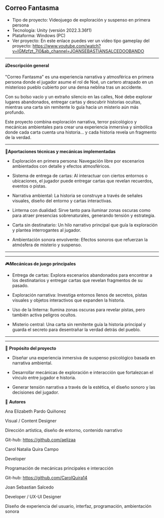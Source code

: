 **Correo Fantasma**
---
- Tipo de proyecto: Videojuego de exploración y suspenso en primera persona
- Tecnología: Unity (versión 2022.3.36f1)
- Plataforma: Windows (PC)
- Ver proyecto: En este enlace puedes ver un video tipo gameplay del proyecto: https://www.youtube.com/watch?v=IGMzfzt_7l0&ab_channel=JOANSEBASTIANSALCEDOOBANDO
---
🕯️**Descripción general**

"Correo Fantasma" es una experiencia narrativa y atmosférica en primera persona donde el jugador asume el rol de Noé, un cartero atrapado en un misterioso pueblo cubierto por una densa neblina tras un accidente.

Con su bolso vacío y un extraño silencio en las calles, Noé debe explorar lugares abandonados, entregar cartas y descubrir historias ocultas, mientras una carta sin remitente lo guía hacia un misterio aún más profundo.

Este proyecto combina exploración narrativa, terror psicológico y mecánicas ambientales para crear una experiencia inmersiva y simbólica donde cada carta cuenta una historia… y cada historia revela un fragmento de la verdad.

---
🧠**Aportaciones técnicas y mecánicas implementadas**
- Exploración en primera persona: Navegación libre por escenarios ambientados con detalle y efectos atmosféricos.

- Sistema de entrega de cartas: Al interactuar con ciertos entornos o ubicaciones, el jugador puede entregar cartas que revelan recuerdos, eventos o pistas.

- Narrativa ambiental: La historia se construye a través de señales visuales, diseño del entorno y cartas interactivas.

- Linterna con dualidad: Sirve tanto para iluminar zonas oscuras como para atraer presencias sobrenaturales, generando tensión y estrategia.

- Carta sin destinatario: Un hilo narrativo principal que guía la exploración y plantea interrogantes al jugador.

- Ambientación sonora envolvente: Efectos sonoros que refuerzan la atmósfera de misterio y suspenso.
---
---

🎮**Mecánicas de juego principales**
- Entrega de cartas: Explora escenarios abandonados para encontrar a los destinatarios y entregar cartas que revelan fragmentos de su pasado.

- Exploración narrativa: Investiga entornos llenos de secretos, pistas visuales y objetos interactivos que expanden la historia.

- Uso de la linterna: Ilumina zonas oscuras para revelar pistas, pero también activa peligros ocultos.

- Misterio central: Una carta sin remitente guía la historia principal y guarda el secreto para desentrañar la verdad detrás del pueblo.
---
---

🎯 **Propósito del proyecto**

- Diseñar una experiencia inmersiva de suspenso psicológico basada en narrativa ambiental.

- Desarrollar mecánicas de exploración e interacción que fortalezcan el vínculo entre jugador e historia.

- Generar tensión narrativa a través de la estética, el diseño sonoro y las decisiones del jugador.

👥 **Autores**

Ana Elizabeth Pardo Quiñonez

Visual / Content Designer

Dirección artística, diseño de entorno, contenido narrativo

Git-hub: https://github.com/aelizaa

Carol Natalia Quira Campo

Developer

Programación de mecánicas principales e interacción

Git-hub: https://github.com/CarolQuira14

Joan Sebastian Salcedo

Developer / UX-UI Designer

Diseño de experiencia del usuario, interfaz, programación, ambientación sonora
